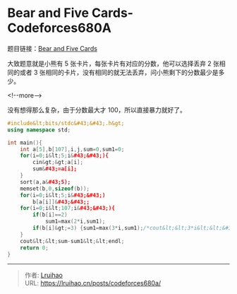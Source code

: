 # Bear and Five Cards-Codeforces680A


题目链接：[Bear and Five Cards](https://codeforces.com/problemset/problem/680/A)

大致题意就是小熊有 5 张卡片，每张卡片有对应的分数，他可以选择丢弃 2 张相同的或者 3 张相同的卡片，没有相同的就无法丢弃，问小熊剩下的分数最少是多少。

&lt;!--more--&gt;

没有想得那么复杂，由于分数最大才 100，所以直接暴力就好了。

```cpp
#include&lt;bits/stdc&#43;&#43;.h&gt;
using namespace std;

int main(){
    int a[5],b[107],i,j,sum=0,sum1=0;
    for(i=0;i&lt;5;i&#43;&#43;){
        cin&gt;&gt;a[i];
        sum&#43;=a[i];
    }
    sort(a,a&#43;5);
    memset(b,0,sizeof(b));
    for(i=0;i&lt;5;i&#43;&#43;)
        b[a[i]]&#43;&#43;;
    for(i=0;i&lt;107;i&#43;&#43;){
        if(b[i]==2)
            sum1=max(2*i,sum1);
        if(b[i]&gt;=3) {sum1=max(3*i,sum1);/*cout&lt;&lt;3*i&lt;&lt;&#34; &#34;&lt;&lt;sum1&lt;&lt;endl;*/}
    }
    cout&lt;&lt;sum-sum1&lt;&lt;endl;
    return 0;
}
```


---

> 作者: [Lruihao](https://github.com/Lruihao)  
> URL: https://lruihao.cn/posts/codeforces680a/  

